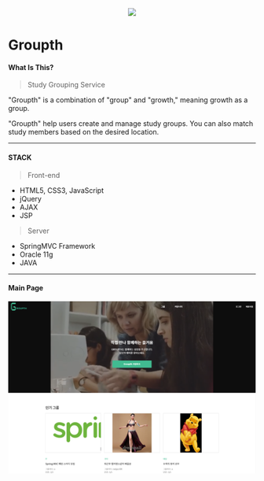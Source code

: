 
<div style = "text-align : center">
    <img src= "file:///C:/Users/USER/Desktop/mini/Groupth/logo_세로형.png" width ="80"></div>

# Groupth

#### What Is This?

> Study Grouping Service

"Groupth" is a combination of "group" and "growth," meaning growth as a group. 

"Groupth"  help users create and manage study groups.
You can also match study members based on the desired location.

<hr>

#### STACK

> Front-end

- HTML5, CSS3, JavaScript  
- jQuery
- AJAX
- JSP

> Server

- SpringMVC Framework
- Oracle 11g
- JAVA

<hr/>

#### Main Page

![main](main.PNG)
